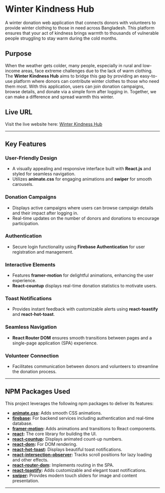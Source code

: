 # Winter Kindness Hub

A winter donation web application that connects donors with volunteers to provide winter clothing to those in need across Bangladesh. This platform ensures that your act of kindness brings warmth to thousands of vulnerable people struggling to stay warm during the cold months.

## Purpose

When the weather gets colder, many people, especially in rural and low-income areas, face extreme challenges due to the lack of warm clothing. The **Winter Kindness Hub** aims to bridge this gap by providing an easy-to-use platform where donors can contribute winter clothes to those who need them most. With this application, users can join donation campaigns, browse details, and donate via a simple form after logging in. Together, we can make a difference and spread warmth this winter.

## Live URL

Visit the live website here: [Winter Kindness Hub](https://winter-kindness-hub.web.app/)

---

## Key Features

### User-Friendly Design
- A visually appealing and responsive interface built with **React.js** and styled for seamless navigation.
- Utilizes **animate.css** for engaging animations and **swiper** for smooth carousels.

### Donation Campaigns
- Displays active campaigns where users can browse campaign details and their impact after logging in.
- Real-time updates on the number of donors and donations to encourage participation.

### Authentication
- Secure login functionality using **Firebase Authentication** for user registration and management.

### Interactive Elements
- Features **framer-motion** for delightful animations, enhancing the user experience.
- **React-countup** displays real-time donation statistics to motivate users.

### Toast Notifications
- Provides instant feedback with customizable alerts using **react-toastify** and **react-hot-toast**.

### Seamless Navigation
- **React Router DOM** ensures smooth transitions between pages and a single-page application (SPA) experience.

### Volunteer Connection
- Facilitates communication between donors and volunteers to streamline the donation process.

---

## NPM Packages Used

This project leverages the following npm packages to deliver its features:

- **[animate.css](https://animate.style/):** Adds smooth CSS animations.
- **[firebase](https://firebase.google.com/):** For backend services including authentication and real-time database.
- **[framer-motion](https://www.framer.com/motion/):** Adds animations and transitions to React components.
- **[react](https://reactjs.org/):** The core library for building the UI.
- **[react-countup](https://github.com/glennreyes/react-countup):** Displays animated count-up numbers.
- **[react-dom](https://reactjs.org/docs/react-dom.html):** For DOM rendering.
- **[react-hot-toast](https://react-hot-toast.com/):** Displays beautiful toast notifications.
- **[react-intersection-observer](https://github.com/thebuilder/react-intersection-observer):** Tracks scroll positions for lazy loading and other effects.
- **[react-router-dom](https://reactrouter.com/):** Implements routing in the SPA.
- **[react-toastify](https://fkhadra.github.io/react-toastify/):** Adds customizable and elegant toast notifications.
- **[swiper](https://swiperjs.com/):** Provides modern touch sliders for image and content presentation.

---

